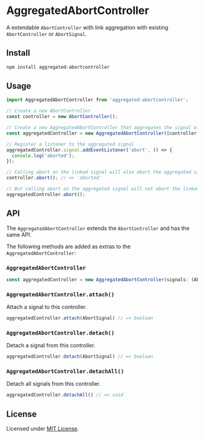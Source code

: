 # AggregatedAbortController

A extendable `AbortController` with link aggregation with existing `AbortController` or `AbortSignal`.


## Install

```sh
npm install aggregated-abortcontroller
```

## Usage

```ts
import AggregatedAbortController from 'aggregated-abortcontroller';

// Create a new AbortController
const controller = new AbortController();

// Create a new AggregatedAbortController that aggregates the signal of the AbortController
const aggregatedController = new AggregatedAbortController([controller.signal]);

// Register a listener to the aggregated signal
aggregatedController.signal.addEventListener('abort', () => {
  console.log('aborted');
});

// Calling abort on the linked signal will also abort the aggregated signal
controller.abort(); // => 'aborted'

// But calling abort on the aggregated signal will not abort the linked signal
aggregatedController.abort();
```

## API

The `AggregatedAbortController` extends the `AbortController` and has the same API.

The following methods are added as extras to the `AggregatedAbortController`:

### `AggregatedAbortController`
```ts
const aggregatedController = new AggregatedAbortController(signals: (AbortSignal | AbortController)[])
```

### `AggregatedAbortController.attach()`
Attach a signal to this controller.
```ts
aggregatedController.attach(AbortSignal) // => boolean
```

### `AggregatedAbortController.detach()`
Detach a signal from this controller.
```ts
aggregatedController.detach(AbortSignal) // => boolean
```

### `AggregatedAbortController.detachAll()`
Detach all signals from this controller.
```ts
aggregatedController.detachAll() // => void
```

## License
Licensed under [MIT License](LICENSE).
